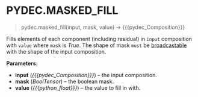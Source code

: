 # PYDEC.MASKED_FILL
> pydec.masked_fill(input, mask, value) →  {{{pydec_Composition}}}

Fills elements of each component (including residual) in `input` composition with `value` where `mask` is *True*. The shape of mask `must` be [broadcastable](https://pytorch.org/docs/stable/notes/broadcasting.html#broadcasting-semantics) with the shape of the input composition.

**Parameters:**

* **input** (*{{{pydec_Composition}}}*) – the input composition.
* **mask** (*BoolTensor*) – the boolean mask.
* **value** (*{{{python_float}}}*) – the value to fill in with.
